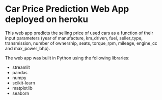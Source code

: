 # Car Price Prediction Web App deployed on heroku

This web app predicts the selling price of used cars as a function of their input parameters (year of manufacture, km_driven, fuel, seller_type, transmission, number of ownership, seats, torque_rpm, mileage, engine_cc and max_power_bhp).

The web app was built in Python using the following libraries:

- streamlit
- pandas
- numpy
- scikit-learn
- matplotlib
- seaborn
